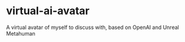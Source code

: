 # virtual-ai-avatar
A virtual avatar of myself to discuss with, based on OpenAI and Unreal Metahuman
